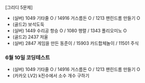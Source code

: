 [그리디 5문제]
- (실버) 1049 기타줄 O / 14916 거스름돈 O / 1213 팬린드롬 만들기 O
- (골드2) 보석도둑
- (실버) 1449 수리공 항승 O / 1080 행렬 / 1343 폴리오미노 O
- (골드2) 2437 저울
- (실버) 2847 게임을 만든 동준이 / 15903 카드합체놀이 / 11501 주식

### 6월 10일 코딩테스트
- (실버) 1049 기타줄 O / 14916 거스름돈 O / 1213 팬린드롬 만들기 O
- (카카오 LV2) k진수에서 소수 개수 구하기